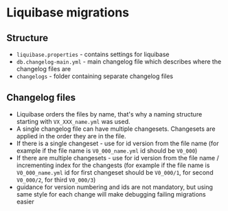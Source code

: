 # Liquibase migrations

## Structure

 - `liquibase.properties` - contains settings for liquibase
 - `db.changelog-main.yml` - main changelog file which describes where the changelog files are
 - `changelogs` - folder containing separate changelog files

## Changelog files

 - Liquibase orders the files by name, that's why a naming structure starting with `VX_XXX_name.yml` was used.
 - A single changelog file can have multiple changesets. Changesets are applied in the order they are in the file.
 - If there is a single changeset - use for id version from the file name
(for example if the file name is `V0_000_name.yml` id should be `V0_000`)
 - If there are multiple changesets - use for id version from the file name / incrementing index for the changests
(for example if the file name is `V0_000_name.yml` id for first changeset should be `V0_000/1`,
for second `V0_000/2`, for third `V0_000/3`)
 - guidance for version numbering and ids are not mandatory, but using same style for each change
will make debugging failing migrations easier